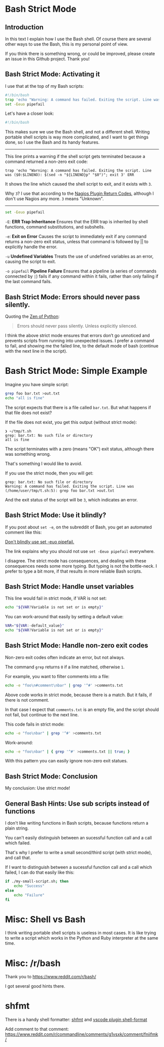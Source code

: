 # Bash Strict Mode

## Introduction

In this text I explain how I use the Bash shell. Of course there are several other ways to use
the Bash, this is my personal point of view.

If you think there is something wrong, or could be improved, please create an issue in this Github project. Thank you!

## Bash Strict Mode: Activating it

I use that at the top of my Bash scripts:

```bash
#!/bin/bash
trap 'echo "Warning: A command has failed. Exiting the script. Line was ($0:$LINENO): $(sed -n "${LINENO}p" "$0")"; exit 3' ERR
set -Eeuo pipefail

```

Let's have a closer look:

```bash
#!/bin/bash
```  

This makes sure we use the Bash shell, and not a different shell. Writing portable shell scripts is way more complicated, and I want to get things done, so I use the Bash and its handy features.

---

This line prints a warning if the shell script gets terminated because a command returned a non-zero exit code:

```
trap 'echo "Warning: A command has failed. Exiting the script. Line was ($0:$LINENO): $(sed -n "${LINENO}p" "$0")"; exit 3' ERR
```

It shows the line which caused the shell script to exit, and it exists with `3`.

Why `3`? I use that according to the [Nagios Plugin Return Codes](https://nagios-plugins.org/doc/guidelines.html), although I don't use Nagios any more. `3` means "Unknown".

---

```bash
set -Eeuo pipefail
```

`-E`: **ERR Trap Inheritance** Ensures that the ERR trap is inherited by shell functions, command substitutions, and subshells.

`-e`: **Exit on Error** Causes the script to immediately exit if any command returns a non-zero exit status, unless that command is followed by || to explicitly handle the error.

`-u` **Undefined Variables** Treats the use of undefined variables as an error, causing the script to exit.

`-o pipefail` **Pipeline Failure** Ensures that a pipeline (a series of commands connected by `|`) fails if any command within it fails, rather than only failing if the last command fails.

## Bash Strict Mode: Errors should never pass silently.

Quoting the [Zen of Python](https://peps.python.org/pep-0020/):

> Errors should never pass silently.
> Unless explicitly silenced.

I think the above strict mode ensures that errors don’t go unnoticed and prevents scripts from running into unexpected issues. I prefer a command to fail, and showing me the failed line, to the default mode of bash (continue with the next line in the script).

# Bash Strict Mode: Simple Example

Imagine you have simple script:

```bash
grep foo bar.txt >out.txt
echo "all is fine"
```

The script expects that there is a file called `bar.txt`. But what happens if that file does not exist?

If the file does not exist, you get this output (without strict mode):

```terminal
❯ ~/tmp/t.sh
grep: bar.txt: No such file or directory
all is fine
```
The script terminates with a zero (means "OK") exit status, although there was something wrong.

That's something I would like to avoid.

If you use the strict mode, then you will get:

```terminal
grep: bar.txt: No such file or directory
Warning: A command has failed. Exiting the script. Line was (/home/user/tmp/t.sh:5): grep foo bar.txt >out.txt
```

And the exit status of the script will be `3`, which indicates an error.

## Bash Strict Mode: Use it blindly?

If you post about `set -e`, on the subreddit of Bash, you get an automated comment like this:

[Don't blindly use set -euo pipefail.](https://www.reddit.com/r/commandline/comments/g1vsxk/comment/fniifmk/)

The link explains why you should not use `set -Eeuo pipefail` everywhere.

I disagree. The strict mode has consequences, and dealing with these consequences needs some 
more typing. But typing is not the bottle-neck. I prefer to type a bit more, if that
results in more reliable Bash scripts.

## Bash Strict Mode: Handle unset variables

This line would fail in strict mode, if VAR is not set:

```bash
echo "${VAR?Variable is not set or is empty}"
```

You can work-around that easily by setting a default value:

```bash
VAR="${VAR:-default_value}"
echo "${VAR?Variable is not set or is empty}"
```

## Bash Strict Mode: Handle non-zero exit codes

Non-zero exit codes often indicate an error, but not always.

The command `grep` returns `0` if a line matched, otherwise `1`.

For example, you want to filter comments into a file:

```bash
echo -e "foo\n#comment\nbar" | grep '^#' >comments.txt
```

Above code works in strict mode, because there is a match. But it fails, if there is not comment.

In that case I expect that `comments.txt` is an empty file, and the script should not fail, but
continue to the next line.

This code fails in strict mode:

```bash
echo -e "foo\nbar" | grep '^#' >comments.txt
```

Work-around:

```bash
echo -e "foo\nbar" | { grep '^#' >comments.txt || true; }
```

With this pattern you can easily ignore non-zero exit statues.

## Bash Strict Mode: Conclusion

My conclusion: Use strict mode!

## General Bash Hints: Use sub scripts instead of functions

I don't like writing functions in Bash scripts, because functions return a plain string.

You can't easily distinguish between an sucessful function call and a call which failed.

That's why I prefer to write a small second/third script (with strict mode), and call that.

If I want to distinguish between a sucessful function call and a call which failed,
I can do that easily like this: 

```bash
if ./my-small-script.sh; then
    echo "Success"
else
    echo "Failure"
fi
```

# Misc: Shell vs Bash

I think writing portable shell scripts is useless in most cases. It is like trying to write a script which works in the Python and Ruby interpreter at the same time.


# Misc: /r/bash

Thank you to https://www.reddit.com/r/bash/

I got several good hints there.

# shfmt

There is a handy shell formatter: [shfmt](https://github.com/mvdan/sh#shfmt) and [vscode plugin shell-format](https://marketplace.visualstudio.com/items?itemName=foxundermoon.shell-format)




Add comment to that comment: https://www.reddit.com/r/commandline/comments/g1vsxk/comment/fniifmk/

